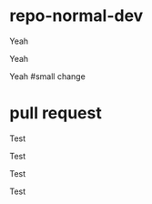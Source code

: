 # repo-normal-dev






Yeah






Yeah






Yeah
#small change





















# pull request









Test





Test






Test





Test
